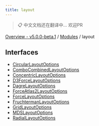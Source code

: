 ```yaml
---
title: layout
---
```


> 📋 中文文档还在翻译中... 欢迎PR

[Overview - v5.0.0-beta.1](../README.zh.md) / [Modules](../modules.zh.md) / layout

## Interfaces

- [CircularLayoutOptions](../interfaces/layout/CircularLayoutOptions.zh.md)
- [ComboCombinedLayoutOptions](../interfaces/layout/ComboCombinedLayoutOptions.zh.md)
- [ConcentricLayoutOptions](../interfaces/layout/ConcentricLayoutOptions.zh.md)
- [D3ForceLayoutOptions](../interfaces/layout/D3ForceLayoutOptions.zh.md)
- [DagreLayoutOptions](../interfaces/layout/DagreLayoutOptions.zh.md)
- [ForceAtlas2LayoutOptions](../interfaces/layout/ForceAtlas2LayoutOptions.zh.md)
- [ForceLayoutOptions](../interfaces/layout/ForceLayoutOptions.zh.md)
- [FruchtermanLayoutOptions](../interfaces/layout/FruchtermanLayoutOptions.zh.md)
- [GridLayoutOptions](../interfaces/layout/GridLayoutOptions.zh.md)
- [MDSLayoutOptions](../interfaces/layout/MDSLayoutOptions.zh.md)
- [RadialLayoutOptions](../interfaces/layout/RadialLayoutOptions.zh.md)
